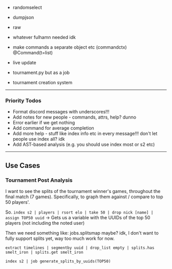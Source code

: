 - randomselect
- dumpjson
- raw
- whatever fulhamn needed idk

- make commands a separate object etc (commandctx) @Command(t=list)
- live update

- tournament.py but as a job
- tournament creation system

---

### Priority Todos

- Format discord messages with underscores!!!
- Add notes for new people - commands, attrs, help? dunno
- Error earlier if we get nothing
- Add command for average completion
- Add more help - stuff like index info etc in every message!!! don't let people use index all? idk
- Add AST-based analysis (e.g. you should use index most or s2 etc)

---

## Use Cases

### Tournament Post Analysis

I want to see the splits of the tournament winner's games, throughout the final match (7 games).
Specifically, to graph them against / compare to top 50 players'.

So. `index s2 | players | rsort elo | take 50 | drop nick [name] | assign TOP50 uuid`
-> Gets us a variable with the UUIDs of the top 50 players (not including the noted user)

Then we need something like: jobs.splitsmap maybe? idk, I don't want to fully support splits yet,
way too much work for now.

`extract timelines | segmentby uuid | drop_list empty | splits.has smelt_iron | splits.get smelt_iron`

`index s2 | job generate_splits_by_uuids(TOP50)`
